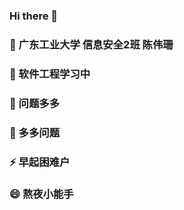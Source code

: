 ### Hi there 👋
### 🔭 广东工业大学 信息安全2班 陈伟珊
### 🌱 软件工程学习中
### 🤔 问题多多
### 💬 多多问题
### ⚡ 早起困难户
### 😄 熬夜小能手
<!--
**ny0416/ny0416** is a ✨ _special_ ✨ repository because its `README.md` (this file) appears on your GitHub profile.

Here are some ideas to get you started:

- 🔭 I’m currently working on ...
- 🌱 I’m currently learning ...
- 👯 I’m looking to collaborate on ...
- 🤔 I’m looking for help with ...
- 💬 Ask me about ...
- 📫 How to reach me: ...
- 😄 Pronouns: ...
- ⚡ Fun fact: ...
-->
